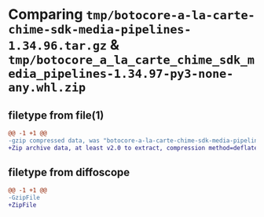 # Comparing `tmp/botocore-a-la-carte-chime-sdk-media-pipelines-1.34.96.tar.gz` & `tmp/botocore_a_la_carte_chime_sdk_media_pipelines-1.34.97-py3-none-any.whl.zip`

## filetype from file(1)

```diff
@@ -1 +1 @@
-gzip compressed data, was "botocore-a-la-carte-chime-sdk-media-pipelines-1.34.96.tar", last modified: Thu May  2 01:01:18 2024, max compression
+Zip archive data, at least v2.0 to extract, compression method=deflate
```

## filetype from diffoscope

```diff
@@ -1 +1 @@
-GzipFile
+ZipFile
```

